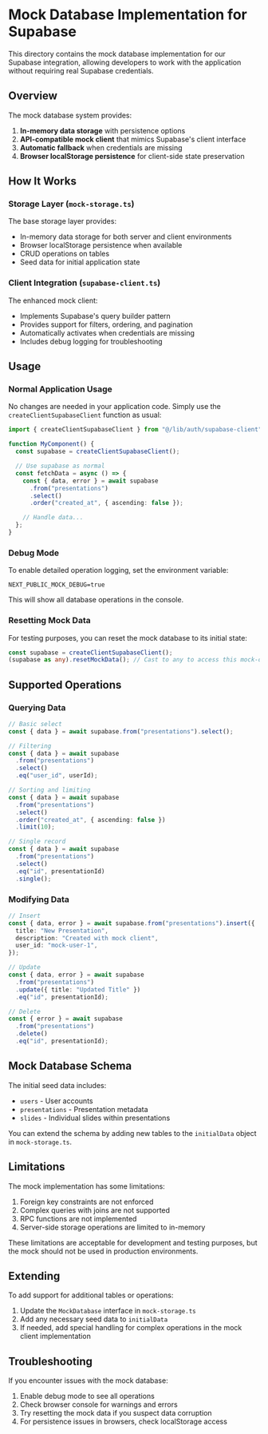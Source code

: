 # Mock Database Implementation for Supabase

This directory contains the mock database implementation for our Supabase integration, allowing developers to work with the application without requiring real Supabase credentials.

## Overview

The mock database system provides:

1. **In-memory data storage** with persistence options
2. **API-compatible mock client** that mimics Supabase's client interface
3. **Automatic fallback** when credentials are missing
4. **Browser localStorage persistence** for client-side state preservation

## How It Works

### Storage Layer (`mock-storage.ts`)

The base storage layer provides:

- In-memory data storage for both server and client environments
- Browser localStorage persistence when available
- CRUD operations on tables
- Seed data for initial application state

### Client Integration (`supabase-client.ts`)

The enhanced mock client:

- Implements Supabase's query builder pattern
- Provides support for filters, ordering, and pagination
- Automatically activates when credentials are missing
- Includes debug logging for troubleshooting

## Usage

### Normal Application Usage

No changes are needed in your application code. Simply use the `createClientSupabaseClient` function as usual:

```typescript
import { createClientSupabaseClient } from "@/lib/auth/supabase-client";

function MyComponent() {
  const supabase = createClientSupabaseClient();

  // Use supabase as normal
  const fetchData = async () => {
    const { data, error } = await supabase
      .from("presentations")
      .select()
      .order("created_at", { ascending: false });

    // Handle data...
  };
}
```

### Debug Mode

To enable detailed operation logging, set the environment variable:

```
NEXT_PUBLIC_MOCK_DEBUG=true
```

This will show all database operations in the console.

### Resetting Mock Data

For testing purposes, you can reset the mock database to its initial state:

```typescript
const supabase = createClientSupabaseClient();
(supabase as any).resetMockData(); // Cast to any to access this mock-only method
```

## Supported Operations

### Querying Data

```typescript
// Basic select
const { data } = await supabase.from("presentations").select();

// Filtering
const { data } = await supabase
  .from("presentations")
  .select()
  .eq("user_id", userId);

// Sorting and limiting
const { data } = await supabase
  .from("presentations")
  .select()
  .order("created_at", { ascending: false })
  .limit(10);

// Single record
const { data } = await supabase
  .from("presentations")
  .select()
  .eq("id", presentationId)
  .single();
```

### Modifying Data

```typescript
// Insert
const { data, error } = await supabase.from("presentations").insert({
  title: "New Presentation",
  description: "Created with mock client",
  user_id: "mock-user-1",
});

// Update
const { data, error } = await supabase
  .from("presentations")
  .update({ title: "Updated Title" })
  .eq("id", presentationId);

// Delete
const { error } = await supabase
  .from("presentations")
  .delete()
  .eq("id", presentationId);
```

## Mock Database Schema

The initial seed data includes:

- `users` - User accounts
- `presentations` - Presentation metadata
- `slides` - Individual slides within presentations

You can extend the schema by adding new tables to the `initialData` object in `mock-storage.ts`.

## Limitations

The mock implementation has some limitations:

1. Foreign key constraints are not enforced
2. Complex queries with joins are not supported
3. RPC functions are not implemented
4. Server-side storage operations are limited to in-memory

These limitations are acceptable for development and testing purposes, but the mock should not be used in production environments.

## Extending

To add support for additional tables or operations:

1. Update the `MockDatabase` interface in `mock-storage.ts`
2. Add any necessary seed data to `initialData`
3. If needed, add special handling for complex operations in the mock client implementation

## Troubleshooting

If you encounter issues with the mock database:

1. Enable debug mode to see all operations
2. Check browser console for warnings and errors
3. Try resetting the mock data if you suspect data corruption
4. For persistence issues in browsers, check localStorage access
